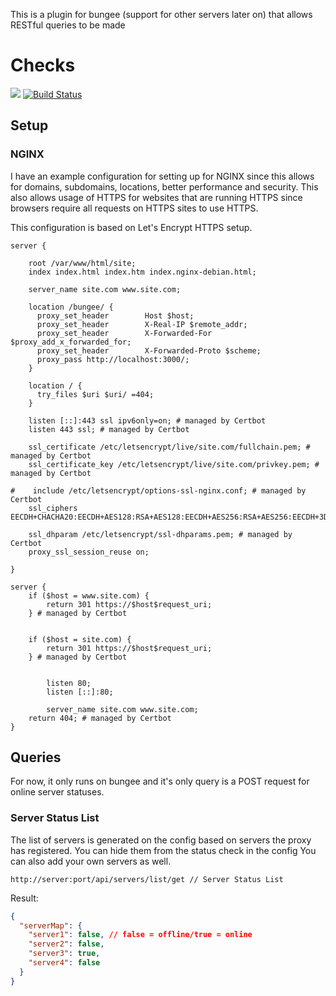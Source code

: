 This is a plugin for bungee (support for other servers later on) that allows RESTful queries to be made

# Checks
![](https://github.com/Fernthedev/ServerRestAPI/workflows/Java%20CI/badge.svg)
[![Build Status](https://dev.azure.com/Fernthedev/ServerRestAPI/_apis/build/status/Fernthedev.ServerRestAPI?branchName=master)](https://dev.azure.com/Fernthedev/ServerRestAPI/_build/latest?definitionId=6&branchName=master)

## Setup
### NGINX
I have an example configuration for setting up for NGINX since this allows for domains, subdomains, locations, better performance and security.
This also allows usage of HTTPS for websites that are running HTTPS since browsers require all requests on HTTPS sites to use HTTPS.

This configuration is based on Let's Encrypt HTTPS setup.
```
server {

    root /var/www/html/site;
    index index.html index.htm index.nginx-debian.html;

    server_name site.com www.site.com;

	location /bungee/ {
      proxy_set_header        Host $host;
      proxy_set_header        X-Real-IP $remote_addr;
      proxy_set_header        X-Forwarded-For $proxy_add_x_forwarded_for;
      proxy_set_header        X-Forwarded-Proto $scheme;
      proxy_pass http://localhost:3000/;     
	}

    location / {
      try_files $uri $uri/ =404;
    }

    listen [::]:443 ssl ipv6only=on; # managed by Certbot
    listen 443 ssl; # managed by Certbot

    ssl_certificate /etc/letsencrypt/live/site.com/fullchain.pem; # managed by Certbot
    ssl_certificate_key /etc/letsencrypt/live/site.com/privkey.pem; # managed by Certbot

#    include /etc/letsencrypt/options-ssl-nginx.conf; # managed by Certbot
    ssl_ciphers EECDH+CHACHA20:EECDH+AES128:RSA+AES128:EECDH+AES256:RSA+AES256:EECDH+3DES:RSA+3DES:!MD5;

    ssl_dhparam /etc/letsencrypt/ssl-dhparams.pem; # managed by Certbot
    proxy_ssl_session_reuse on;
            
}

server {
    if ($host = www.site.com) {
        return 301 https://$host$request_uri;
    } # managed by Certbot


    if ($host = site.com) {
        return 301 https://$host$request_uri;
    } # managed by Certbot


        listen 80;
        listen [::]:80;

        server_name site.com www.site.com;
    return 404; # managed by Certbot
}

```

## Queries

For now, it only runs on bungee and it's only query is a POST request for online server statuses.

### Server Status List

The list of servers is generated on the config based on servers the proxy has registered. You can hide them from the status check in the config
You can also add your own servers as well.

```
http://server:port/api/servers/list/get // Server Status List
```

Result:
```json
{
  "serverMap": {
    "server1": false, // false = offline/true = online
    "server2": false,
    "server3": true,
    "server4": false
  }
}
```
